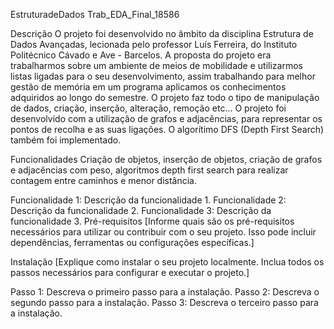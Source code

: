 EstruturadeDados Trab_EDA_Final_18586

Descrição
O projeto foi desenvolvido no âmbito da disciplina Estrutura de Dados Avançadas, lecionada pelo professor Luís Ferreira, do Instituto Politécnico Cávado e Ave - Barcelos. A proposta do projeto era trabalharmos
sobre um ambiente de meios de mobilidade e utilizarmos listas ligadas para o seu desenvolvimento, assim trabalhando para melhor gestão de memória em um programa aplicamos os conhecimentos adquiridos ao longo do
semestre. O projeto faz todo o tipo de manipulação de dados, criação, inserção, alteração, remoção etc... O projeto foi desenvolvido com a utilização de grafos e adjacências, para representar os pontos de recolha
e as suas ligações. O algorítimo DFS (Depth First Search) também foi implementado.

Funcionalidades
Criação de objetos, inserção de objetos, criação de grafos e adjacências com peso, algoritmos depth first search para realizar contagem entre caminhos e menor distância.

Funcionalidade 1: Descrição da funcionalidade 1.
Funcionalidade 2: Descrição da funcionalidade 2.
Funcionalidade 3: Descrição da funcionalidade 3.
Pré-requisitos
[Informe quais são os pré-requisitos necessários para utilizar ou contribuir com o seu projeto. Isso pode incluir dependências, ferramentas ou configurações específicas.]

Instalação
[Explique como instalar o seu projeto localmente. Inclua todos os passos necessários para configurar e executar o projeto.]

Passo 1: Descreva o primeiro passo para a instalação.
Passo 2: Descreva o segundo passo para a instalação.
Passo 3: Descreva o terceiro passo para a instalação.
